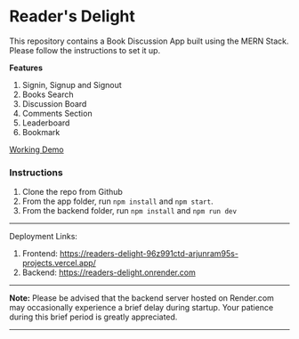 # Reader's Delight

This repository contains a Book Discussion App built using the MERN Stack. Please follow the instructions to set it up.

**Features**

1. Signin, Signup and Signout
2. Books Search
3. Discussion Board
4. Comments Section
5. Leaderboard
6. Bookmark

[Working Demo](https://readers-delight-96z991ctd-arjunram95s-projects.vercel.app/)

### Instructions

1. Clone the repo from Github
2. From the app folder, run ``npm install`` and ``npm start``.
3. From the backend folder, run ``npm install`` and ``npm run dev``

---

Deployment Links:
1. Frontend: https://readers-delight-96z991ctd-arjunram95s-projects.vercel.app/
2. Backend: https://readers-delight.onrender.com

---

**Note:** Please be advised that the backend server hosted on Render.com may occasionally experience a brief delay during startup.  Your patience during this brief period is greatly appreciated.

---

